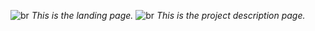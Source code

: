 ![br](https://github.com/kanishkaa24/Athavani/blob/master/1.png)
*This is the landing page.*
![br](https://github.com/kanishkaa24/Athavani/blob/master/2.png)
*This is the project description page.*
